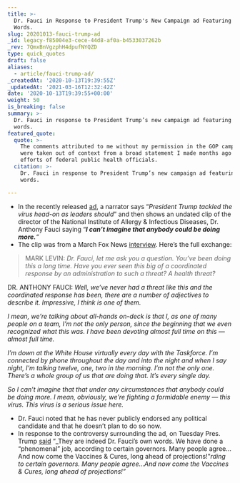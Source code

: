```yaml
---
title: >-
  Dr. Fauci in Response to President Trump's New Campaign ad Featuring His
  Words.
slug: 20201013-fauci-trump-ad
_id: legacy-f85004e3-cece-44d8-af0a-b4533037262b
_rev: 7QmxBnVgzphH4dpufNYQZD
type: quick_quotes
draft: false
aliases:
  - article/fauci-trump-ad/
_createdAt: '2020-10-13T19:39:55Z'
_updatedAt: '2021-03-16T12:32:42Z'
date: '2020-10-13T19:39:55+00:00'
weight: 50
is_breaking: false
summary: >-
  Dr. Fauci in response to President Trump’s new campaign ad featuring his
  words.
featured_quote:
  quote: >-
    The comments attributed to me without my permission in the GOP campaign ad
    were taken out of context from a broad statement I made months ago about the
    efforts of federal public health officials.
  citation: >-
    Dr. Fauci in response to President Trump’s new campaign ad featuring his
    words.

---
```

* In the recently released [ad](https://www.youtube.com/watch?v=emnCFyi5cuQ&ab_channel), a narrator says “_President Trump tackled the virus head-on as leaders should_” and then shows an undated clip of the director of the National Institute of Allergy & Infectious Diseases, Dr. Anthony Fauci saying “_**I can’t imagine that anybody could be doing more.**“_
* The clip was from a March Fox News [interview](https://www.youtube.com/watch?v=hyqSnWnNuEE&). Here’s the full exchange:

> MARK LEVIN: _Dr. Fauci, let me ask you a question. You’ve been doing this a long time. Have you ever seen this big of a coordinated response by an administration to such a threat? A health threat?_  
  
  
  
DR. ANTHONY FAUCI: _Well, we’ve never had a threat like this and the coordinated response has been, there are a number of adjectives to describe it. Impressive, I think is one of them._  
  
  
  
_I mean, we’re talking about all-hands on-deck is that I, as one of many people on a team, I’m not the only person, since the beginning that we even recognized what this was. I have been devoting almost full time on this — almost full time._  
  
  
  
_I’m down at the White House virtually every day with the Taskforce. I’m connected by phone throughout the day and into the night and when I say night, I’m talking twelve, one, two in the morning. I’m not the only one. There’s a whole group of us that are doing that. It’s every single day._  
  
  
  
_So I can’t imagine that that under any circumstances that anybody could be doing more. I mean, obviously, we’re fighting a formidable enemy — this virus. This virus is a serious issue here._

* Dr. Fauci noted that he has never publicly endorsed any political candidate and that he doesn’t plan to do so now.
* In response to the controversy surrounding the ad, on Tuesday Pres. Trump [said](https://twitter.com/realDonaldTrump/status/1315414353105960960) “_They are indeed Dr. Fauci’s own words. We have done a “phenomenal” job, according to certain governors. Many people agree…And now come the Vaccines & Cures, long ahead of projections!”_rding to certain governors. Many people agree…And now come the Vaccines & Cures, long ahead of projections!”_